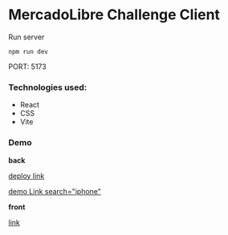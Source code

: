 # MercadoLibre Challenge Client

Run server

```
npm run dev
```

PORT: 5173

### Technologies used:

- React
- CSS
- Vite

### Demo

**back**

[deploy link](https://meli-node.onrender.com)

[demo Link search="iphone" ](https://meli-node.onrender.com/items?search="iphone")

**front**

[link](meli-front.netlify.app)
